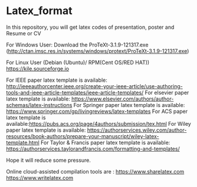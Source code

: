 # Latex_format
In this repository, you will get latex codes of  presentation, poster and Resume or CV

For Windows User:
Download the 
ProTeXt-3.1.9-121317.exe (http://ctan.imsc.res.in/systems/windows/protext/ProTeXt-3.1.9-121317.exe)

For Linux User (Debian (Ubuntu)/ RPM(Cent OS/RED HAT))
https://kile.sourceforge.io

For IEEE paper latex template is available: http://ieeeauthorcenter.ieee.org/create-your-ieee-article/use-authoring-tools-and-ieee-article-templates/ieee-article-templates/
For elsevier paper latex template is available: https://www.elsevier.com/authors/author-schemas/latex-instructions
For Springer paper latex template is available: https://www.springer.com/gp/livingreviews/latex-templates
For ACS paper latex template is available:https://pubs.acs.org/page/4authors/submission/tex.html
For Wiley paper latex template is available: https://authorservices.wiley.com/author-resources/book-authors/prepare-your-manuscript/wiley-latex-template.html
For Taylor & Francis paper latex template is available: https://authorservices.taylorandfrancis.com/formatting-and-templates/

Hope it will reduce some pressure.

Online cloud-assisted compilation tools are : 
https://www.sharelatex.com
https://www.writelatex.com
